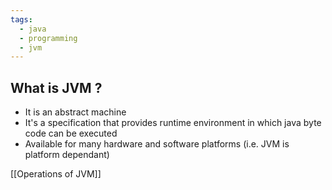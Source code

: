 ```yaml
---
tags:
  - java
  - programming
  - jvm
---
```

## What is JVM ?

- It is an abstract machine
- It's a specification that provides runtime environment in which java byte code can be executed
- Available for many hardware and software platforms (i.e. JVM is platform dependant)

[[Operations of JVM]]
